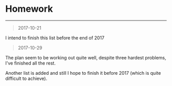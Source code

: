 # Homework
---
> 2017-10-21

I intend to finish this list before the end of 2017

> 2017-10-29

The plan seem to be working out quite well, despite three hardest problems, I've finished all the rest.

Another list is added and still I hope to finish it before 2017 (which is quite difficult to achieve).
